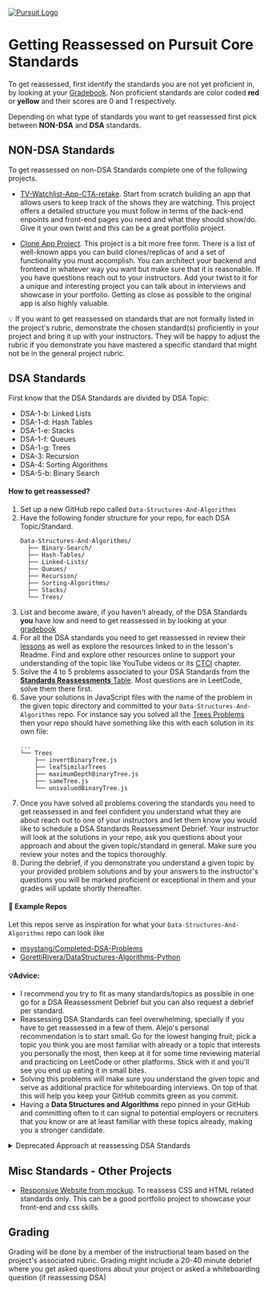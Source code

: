 [![Pursuit Logo](https://avatars1.githubusercontent.com/u/5825944?s=200&v=4)](https://pursuit.org)

# Getting Reassessed on Pursuit Core Standards
To get reassessed, first identify the standards you are not yet proficient in, by looking at your [Gradebook](https://drive.google.com/drive/search?q=gradebook). Non proficient standards are color coded **red** or **yellow** and their scores are 0 and 1 respectively.

Depending on what type of standards you want to get reassessed first pick between **NON-DSA** and **DSA** standards.

## NON-DSA Standards
To get reassessed on non-DSA Standards complete one of the following projects.

* [TV-Watchlist-App-CTA-retake](https://github.com/Pursuit-Core-6-2/TV-Watchlist-App-CTA-retake). Start from scratch building an app that allows users to keep track of the shows they are watching. This project offers a detailed structure you must follow in terms of the back-end enpoints and front-end pages you need and what they should show/do. Give it your own twist and this can be a great portfolio project.

* [Clone App Project](./projects/clone-app-project/README.md). This project is a bit more free form. There is a list of well-known apps you can build clones/replicas of and a set of functionality you must accomplish. You can architect your backend and frontend in whatever way you want but make sure that it is reasonable. If you have questions reach out to your instructors. Add your twist to it for a unique and interesting project you can talk about in interviews and showcase in your portfolio. Getting as close as possible to the original app is also highly valuable.

💡 If you want to get reassessed on standards that are not formally listed in the project's rubric, demonstrate the chosen standard(s) proficiently in your project and bring it up with your instructors. They will be happy to adjust the rubric if you demonstrate you have mastered a specific standard that might not be in the general project rubric.

## DSA Standards
First know that the DSA Standards are divided by DSA Topic:
* DSA-1-b: Linked Lists
* DSA-1-d: Hash Tables
* DSA-1-e: Stacks 
* DSA-1-f: Queues
* DSA-1-g: Trees
* DSA-3: Recursion
* DSA-4: Sorting Algorithms
* DSA-5-b: Binary Search

#### How to get reassessed?

1. Set up a new GitHub repo called `Data-Structures-And-Algorithms`
2. Have the following fonder structure for your repo, for each DSA Topic/Standard.
    ```
    Data-Structures-And-Algorithms/
      ├── Binary-Search/
      ├── Hash-Tables/
      ├── Linked-Lists/
      ├── Queues/
      ├── Recursion/
      ├── Sorting-Algorithms/
      ├── Stacks/
      └── Trees/
    ```
3. List and become aware, if you haven't already, of the DSA Standards **you** have low and need to get reassessed in by looking at your [gradebook](https://drive.google.com/drive/search?q=gradebook)
3. For all the DSA standards you need to get reassessed in review their [lessons](https://github.com/joinpursuit/Pursuit-Core-DSA) as well as explore the resources linked to in the lesson's Readme. Find and explore other resources online to support your understanding of the topic like YouTube videos or its [CTCI](https://www.google.com/search?gs_ssp=eJzj4tVP1zc0zDIpyDJNKcsxYPTiTC5JzlRIys_PBgBokggk&q=ctci+book&oq=ctci&aqs=chrome.4.69i57j0l3j46j0l3.4069j0j7&sourceid=chrome&ie=UTF-8) chapter. 
4. Solve the 4 to 5 problems associated to your DSA Standards from the [**Standards Reassessments** Table](https://github.com/joinpursuit/Pursuit-Core-DSA#standards-reassessments). Most questions are in LeetCode, solve them there first.
6. Save your solutions in JavaScript files with the name of the problem in the given topic directory and committed to your `Data-Structures-And-Algorithms` repo. For instance say you solved all the [Trees Problems](https://github.com/joinpursuit/Pursuit-Core-DSA#:~:text=DSA-1-g:%20Trees) then your repo should have something like this with each solution in its own file:
    ```
    ...
    └── Trees
        ├── invertBinaryTree.js
        ├── leafSimilarTrees
        ├── maximumDepthBinaryTree.js
        ├── sameTree.js
        └── univaluedBinaryTree.js
    ```
8. Once you have solved all problems covering the standards you need to get reassessed in and feel confident you understand what they are about reach out to one of your instructors and let them know you would like to schedule a DSA Standards Reassessment Debrief. Your instructor will look at the solutions in your repo, ask you questions about your approach and about the given topic/standard in general. Make sure you review your notes and the topics thoroughly.
9. During the debrief, if you demonstrate you understand a given topic by your provided problem solutions and by your answers to the instructor's questions you will be marked proficient or exceptional in them and your grades will update shortly thereafter.

#### :notebook: Example Repos
Let this repos serve as inspiration for what your `Data-Structures-And-Algorithms` repo can look like

* [msystang/Completed-DSA-Problems](https://github.com/msystang/Completed-DSA-Problems)
* [GorettiRivera/DataStructures-Algorithms-Python](https://github.com/GorettiRivera/DataStructures-Algorithms-Python)

#### 💡Advice:
* I recommend you try to fit as many standards/topics as possible in one go for a DSA Reassessment Debrief but you can also request a debrief per standard. 
* Reassessing DSA Standards can feel overwhelming, specially if you have to get reassessed in a few of them. Alejo's personal recommendation is to start small. Go for the lowest hanging fruit; pick a topic you think you are most familiar with already or a topic that interests you personally the most, then keep at it for some time reviewing material and practicing on LeetCode or other platforms. Stick with it and you'll see you end up eating it in small bites.
* Solving this problems will make sure you understand the given topic and serve as additional practice for whiteboarding interviews. On top of that this will help you keep your GitHub commits green as you commit.
* Having a **Data Structures and Algorithms** repo pinned in your GitHub and committing often to it can signal to potential employers or recruiters that you know or are at least familiar with these topics already, making you a stronger candidate.

<details>
<summary> Deprecated Approach at reassessing DSA Standards</summary>

:warning: Deprecated due to time constraints and instructor capacity

To get reassessed on DSA Standards:
1. Pick a topic and review its [lesson](https://github.com/joinpursuit/Pursuit-Core-DSA). Also explore the resources linked to in the lesson's Readme.
2. Find and explore other resources online to support your understanding of the topic like YouTube videos or its [CTCI](https://www.google.com/search?gs_ssp=eJzj4tVP1zc0zDIpyDJNKcsxYPTiTC5JzlRIys_PBgBokggk&q=ctci+book&oq=ctci&aqs=chrome.4.69i57j0l3j46j0l3.4069j0j7&sourceid=chrome&ie=UTF-8) chapter. 
3. Solve the 4-5 problems associated with the specific topic in the [**Standards Reassessments** Table](https://github.com/joinpursuit/Pursuit-Core-DSA#standards-reassessments). These will make sure you understand the given topic and serve as additional practice.
4. Once you have practiced a topic and feel confident you know what it is about reach out to one of your instructors and let them know you would like to schedule a reassessment for a DSA Standard. Your instructor will pick one question at random from **Standards Reassessments** Table and ask it of you in a whiteboarding mock interview. If you demonstrate you understand the topic you will be marked proficient or exceptional in it and your grades will update shortly thereafter.

💡 Reassessing DSA Standards can feel overwhelming, specially if you have to get reassessed in a few of them. Alejo's personal recommendation is to start small. Go for the lowest hanging fruit; pick a topic you think you are most familiar with already or a topic that interests you personally the most, then keep at it for some time reviewing material and practicing on LeetCode or other platforms. Stick with it and you'll see you end up eating it in small bites.

</details>

## Misc Standards - Other Projects

* [Responsive Website from mockup](./projects/responsive_site.md). To reassess CSS and HTML related standards only. This can be a good portfolio project to showcase your front-end and css skills.


## Grading
Grading will be done by a member of the instructional team based on the project's associated rubric. Grading might include a 20-40 minute debrief where you get asked questions about your project or asked a whiteboarding question (if reassessing DSA)


